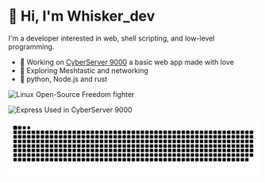 # 👋 Hi, I'm Whisker_dev  
I'm a developer interested in web, shell scripting, and low-level programming.  
- 🚀 Working on [CyberServer 9000](https://cysr9k.vercel.app) a basic web app made with love
- 📡 Exploring Meshtastic and networking
- 🐍 python, Node.js and rust 

![Linux](https://img.shields.io/badge/Linux-FCC624?style=flat&logo=linux&logoColor=black)  Open-Source Freedom fighter

![Express](https://img.shields.io/badge/Express.js-000?style=flat&logo=express&logoColor=white) Used in CyberServer 9000


![Snake animation](https://raw.githubusercontent.com/platane/snk/output/github-contribution-grid-snake-dark.svg)
